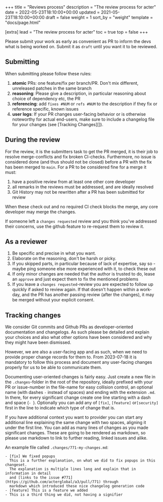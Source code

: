 +++
title = "Reviews process"
description = "The review process for acter"
date = 2022-05-23T18:10:00+00:00
updated = 2021-05-23T18:10:00+00:00
draft = false
weight = 1
sort_by = "weight"
template = "docs/page.html"

[extra]
lead = "The review process for acter"
toc = true
top = false
+++

Please submit your work as early as convenient as PR to inform the devs what is being worked on. Submit it as `draft` until you want it to be reviewed.

## Submitting

When submitting please follow these rules:

1. **atomic** PRs: one feature/fix per branch/PR. Don't mix different, unreleased patches in the same branch
2. **reasoning**: Please give a description, in particular reasoning about choice of dependency etc, the PR
3. **referencing**: add `fixes #NUM` or `refs #NUM` to the description if they fix or reference specific, known issues
4. **user logs**: If your PR changes user-facing behavior or is otherwise noteworthy for actual end-users, make sure to include a changelog file for your changes (see [Tracking Changes][]).

## During the review

For the review, it is the submitters task to get the PR merged, it is their job to resolve merge-conflicts and fix broken CI-checks. Furthermore, no issue is considered done (and thus should not be closed) before a PR with the fix has been merged to `main`. For a PR to be considered fine for a merge it must:

1. have a positive review from at least one other core developer
2. all remarks in the reviews must be addressed, and are ideally resolved
3. Git History may not be rewritten after a PR has been submitted for review

When these check out and no required CI check blocks the merge, any core developer may merge the changes.

If someone left a `changes requested` review and you think you've addressed their concerns, use the github feature to re-request them to review it.

## As a reviewer

1. Be specific and precise in what you want.
2. Elaborate on the reasoning, don't be harsh or picky.
3. If you skipped parts, in particular because of lack of expertise, say so - maybe ping someone else more experienced with it, to check these out
4. If only minor changes are needed that the author is trusted to do, lease an `approve` and just expect them to fix the mentioned problems
5. If you leave a `changes requested`-review you are expected to follow up quickly if asked to review again. If that doesn't happen within a work-day, and the PR has another passing review (after the changes), it may be merged without your explicit consent.

## Tracking changes

We consider Git commits and Github PRs as developer-oriented documentation and changelogs. As such please be detailed and explain your choices and also what other options have been considered and why they might have been dismissed.

However, we are also a user-facing app and as such, when we need to provide proper change records for them to. From 2023-07-18 it is mandatory to follow this process and document any user-facing changes properly for us to be able to communicate them.

Documenting user-oriented changes is fairly easy. Just create a new file in the `.changes`-folder in the root of the repository, ideally prefixed with your PR or issue-number in the file-name for easy collision control, an optional name (with dashes `-` instead of spaces) and ending with the extension `.md`. In there, for every significant change create one line starting with a dash and space (`- `). Optionally you can add any of `[fix]`, `[feature]` or`[security]` first in the line to indicate which type of change that is.

If you have additional context you want to provider you can start any additional line explaining the same change with two spaces, aligning it under the first line. You can add as many lines of changes as you made significant changes. These are going to be rendered as markdown, so please use markdown to link to further reading, linked issues and alike.

An example file called `.changes/771-my-changes.md`:

```
- [fix] We fixed popups
  This is a further explanation, on what we did to fix popups in this changeset.
  The explanation is multiple lines long and explain that in information in detail
  and [links to the issue #771](https://github.com/acterglobal/a3/pull/771) through
  markdown which introduced these nice changelog generation code
- [feature] This is a feature we added
- This is a third thing we did, not having a signifier
```
